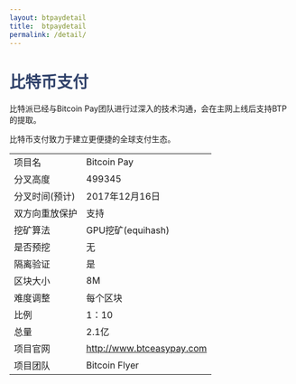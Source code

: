 ```yaml
---
layout: btpaydetail
title:  btpaydetail
permalink: /detail/
---
```

<h1 style="color: #2F416A">比特币支付</h1>
<p>比特派已经与Bitcoin Pay团队进行过深入的技术沟通，会在主网上线后支持BTP的提取。
</p>
<p>比特币支付致力于建立更便捷的全球支付生态。
</p>
<table class="center">
  <tbody>
    <tr>
        <td class="tablehalf">项目名</td>
        <td class="tablehalf">Bitcoin Pay</td>
    </tr>
    <tr>
        <td>分叉高度</td>
        <td>499345</td>
    </tr>
    <tr>
        <td>分叉时间(预计)</td>
        <td>2017年12月16日</td>
    </tr>
    <tr>
        <td>双方向重放保护</td>
        <td>支持</td>
    </tr>
    <tr>
        <td>挖矿算法</td>
        <td>GPU挖矿(equihash)</td>
    </tr>
    <tr>
        <td>是否预挖</td>
        <td>无</td>
    </tr>
    <tr>
        <td>隔离验证</td>
        <td>是</td>
    </tr>
    <tr>
        <td>区块大小</td>
        <td>8M</td>
    </tr>
    <tr>
        <td>难度调整</td>
        <td>每个区块</td>
    </tr>
    <tr>
        <td>比例</td>
        <td>1：10</td>
    </tr>
    <tr>
        <td>总量</td>
        <td>2.1亿</td>
    </tr>
    <tr>
        <td>项目官网</td>
        <td><a href="http://www.btceasypay.com/" target="_blank">http://www.btceasypay.com</a></td>
    </tr>
    <tr>
        <td>项目团队</td>
        <td>Bitcoin Flyer</td>
    </tr>
  </tbody>
</table>